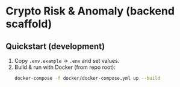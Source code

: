 # Crypto Risk & Anomaly (backend scaffold)

## Quickstart (development)
1. Copy `.env.example` -> `.env` and set values.
2. Build & run with Docker (from repo root):
   ```bash
   docker-compose -f docker/docker-compose.yml up --build
